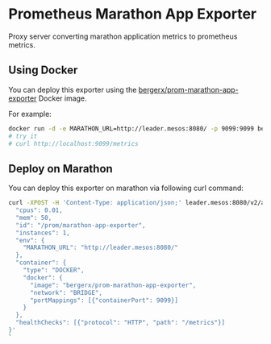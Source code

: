 # Prometheus Marathon App Exporter

Proxy server converting marathon application metrics to prometheus metrics.

## Using Docker

You can deploy this exporter using the [bergerx/prom-marathon-app-exporter](https://registry.hub.docker.com/u/bergerx/prom-marathon-app-exporter/) Docker image.

For example:

```bash
docker run -d -e MARATHON_URL=http://leader.mesos:8080/ -p 9099:9099 bergerx/prom-marathon-app-exporter
# try it
# curl http://localhost:9099/metrics
```

## Deploy on Marathon

You can deploy this exporter on marathon via following curl command:

```bash
curl -XPOST -H 'Content-Type: application/json;' leader.mesos:8080/v2/apps -d '{
  "cpus": 0.01,
  "mem": 50,
  "id": "/prom/marathon-app-exporter",
  "instances": 1,
  "env": {
    "MARATHON_URL": "http://leader.mesos:8080/"
  },
  "container": {
    "type": "DOCKER",
    "docker": {
      "image": "bergerx/prom-marathon-app-exporter",
      "network": "BRIDGE",
      "portMappings": [{"containerPort": 9099}]
    }
  },
  "healthChecks": [{"protocol": "HTTP", "path": "/metrics"}]
}'
`
